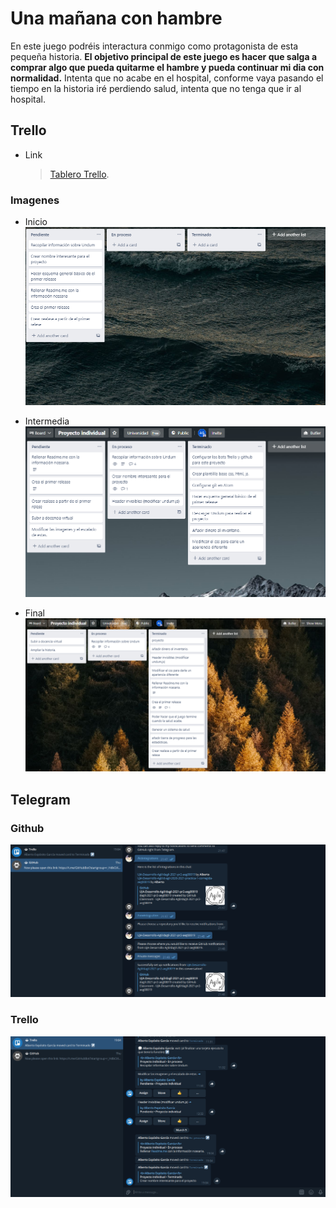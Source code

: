 # Una mañana con hambre

En este juego podréis interactura conmigo como protagonista de esta pequeña historia. **El objetivo principal de este juego es hacer que salga a comprar algo que pueda quitarme el hambre y pueda continuar mi dia con normalidad.** Intenta que no acabe en el hospital, conforme vaya pasando el tiempo en la historia iré perdiendo salud, intenta que no tenga que ir al hospital.


## Trello
- Link
	> [Tablero Trello](https://trello.com/b/sQ6hZriy/proyecto-individual).

### Imagenes
- Inicio
![Alt text](/Imagenes_Doc/Trello_inicio.png?raw=true "Trello_Inicio")

- Intermedia
![Alt text](/Imagenes_Doc/Trello_intermedio.png?raw=true "Trello_Intermedio")

- Final
![Alt text](/Imagenes_Doc/Trello_final.png?raw=true "Trello_Final")

## Telegram
### Github
![Alt text](/Imagenes_Doc/github.png?raw=true "Github")

### Trello
![Alt text](/Imagenes_Doc/trello.png?raw=true "Trello")

